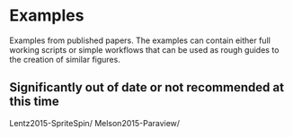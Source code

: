 # Examples

Examples from published papers. The examples can contain either full working
scripts or simple workflows that can be used as rough guides to the creation
of similar figures.

## Significantly out of date or not recommended at this time

Lentz2015-SpriteSpin/ 
Melson2015-Paraview/ 

